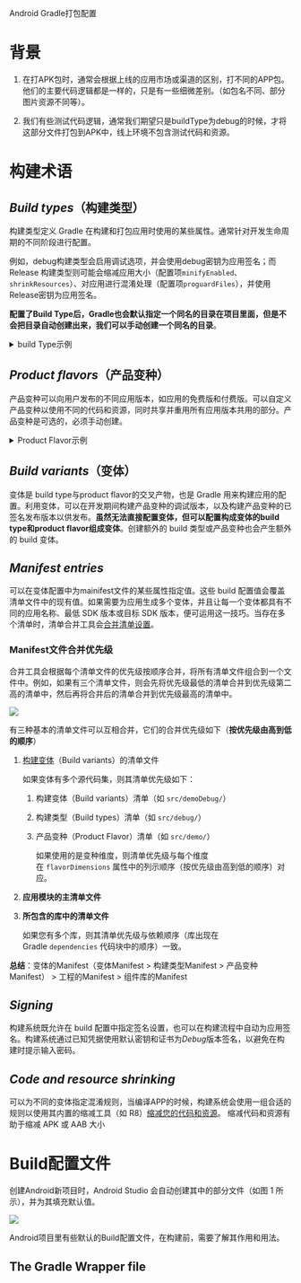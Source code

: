 Android Gradle打包配置

# 背景

1. 在打APK包时，通常会根据上线的应用市场或渠道的区别，打不同的APP包。他们的主要代码逻辑都是一样的，只是有一些细微差别。（如包名不同、部分图片资源不同等）。

2. 我们有些测试代码逻辑，通常我们期望只是buildType为debug的时候，才将这部分文件打包到APK中，线上环境不包含测试代码和资源。

# 构建术语

## *Build types*（构建类型）

构建类型定义 Gradle 在构建和打包应用时使用的某些属性。通常针对开发生命周期的不同阶段进行配置。

例如，debug构建类型会启用调试选项，并会使用debug密钥为应用签名；而Release 构建类型则可能会缩减应用大小（配置项`minifyEnabled`、`shrinkResources`）、对应用进行混淆处理（配置项`proguardFiles`），并使用Release密钥为应用签名。

**配置了Build Type后，Gradle也会默认指定一个同名的目录在项目里面，但是不会把目录自动创建出来，我们可以手动创建一个同名的目录**。


<details> <summary>build Type示例</summary>
<pre>
<code>
...
buildTypes {
        release {
            minifyEnabled true
            shrinkResources true
            proguardFiles 'proguard_android.txt',
            //noinspection GroovyAssignabilityCheck
            debuggable false
            multiDexEnabled true
        }

        debug {
            //noinspection GroovyAssignabilityCheck
            signingConfig signingConfigs.debugConfig
            multiDexEnabled true
        }
}
...
</code>
</pre>
</details>


## *Product flavors*（产品变种）

产品变种可以向用户发布的不同应用版本，如应用的免费版和付费版。可以自定义产品变种以使用不同的代码和资源，同时共享并重用所有应用版本共用的部分。产品变种是可选的，必须手动创建。

<details>
<summary>Product Flavor示例</summary>
<pre><code>
android {
    ...
    flavorDimensions "default"
    productFlavors {
        free {
            applicationId 'xxx'
            versionCode 'yyy'
            minSdkVersion 26
            dimension "default"
        },
        paid {
            applicationId 'aaa'
            versionCode 'bbb'
            minSdkVersion 26
            dimension "default"
        }
    }
    ...
}
</code></pre>
</details>

## *Build variants*（变体）

变体是 build type与product flavor的交叉产物，也是 Gradle 用来构建应用的配置。利用变体，可以在开发期间构建产品变种的调试版本，以及构建产品变种的已签名发布版本以供发布。**虽然无法直接配置变体，但可以配置构成变体的build type和product flavor组成变体**。创建额外的 build 类型或产品变种也会产生额外的 build 变体。

## *Manifest entries*

可以在变体配置中为mainifest文件的某些属性指定值。这些 build 配置值会覆盖清单文件中的现有值。如果需要为应用生成多个变体，并且让每一个变体都具有不同的应用名称、最低 SDK 版本或目标 SDK 版本，便可运用这一技巧。当存在多个清单时，清单合并工具会[合并清单设置](https://developer.android.com/studio/build/manage-manifests?hl=zh-cn#merge-manifests)。

### Manifest文件合并优先级

合并工具会根据每个清单文件的优先级按顺序合并，将所有清单文件组合到一个文件中。例如，如果有三个清单文件，则会先将优先级最低的清单合并到优先级第二高的清单中，然后再将合并后的清单合并到优先级最高的清单中。

![](https://developer.android.com/static/studio/images/build/manifest-merger_2x.png?hl=zh-cn)

有三种基本的清单文件可以互相合并，它们的合并优先级如下（**按优先级由高到低的顺序**）

1. [构建变体](https://developer.android.com/studio/build/build-variants?hl=zh-cn)（Build variants）的清单文件
   
   如果变体有多个源代码集，则其清单优先级如下：
   
   1. 构建变体（Build variants）清单（如 `src/demoDebug/`）
   
   2. 构建类型（Build types）清单（如 `src/debug/`）
   
   3. 产品变种（Product Flavor）清单（如 `src/demo/`）
      
      如果使用的是变种维度，则清单优先级与每个维度在 `flavorDimensions` 属性中的列示顺序（按优先级由高到低的顺序）对应。

2. **应用模块的主清单文件**

3. **所包含的库中的清单文件**
   
   如果您有多个库，则其清单优先级与依赖顺序（库出现在 Gradle `dependencies` 代码块中的顺序）一致。

**总结**：变体的Manifest（变体Manifest > 构建类型Manifest > 产品变种Manifest）  > 工程的Manifest  > 组件库的Manifest

## *Signing*

构建系统既允许在 build 配置中指定签名设置，也可以在构建流程中自动为应用签名。构建系统通过已知凭据使用默认密钥和证书为*Debug*版本签名，以避免在构建时提示输入密码。

## *Code and resource shrinking*

可以为不同的变体指定混淆规则，当编译APP的时候，构建系统会使用一组合适的规则以使用其内置的缩减工具（如 R8）[缩减您的代码和资源](https://developer.android.com/studio/build/shrink-code?hl=zh-cn)。 缩减代码和资源有助于缩减 APK 或 AAB 大小

# Build配置文件

创建Android新项目时，Android Studio 会自动创建其中的部分文件（如图 1 所示），并为其填充默认值。

![](/Users/mtdp/Library/Application%20Support/marktext/images/2023-12-22-18-47-42-image.png)

Android项目里有些默认的Build配置文件，在构建前，需要了解其作用和用法。

## The Gradle Wrapper file


